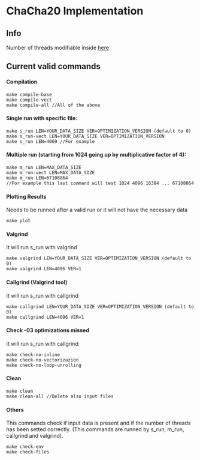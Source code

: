 # ChaCha20 Implementation

## Info
Number of threads modifiable inside [here](./num_thread_definer.sh)

## Current valid commands

#### Compilation

```
make compile-base
make compile-vect
make compile-all //All of the above
```

#### Single run with specific file:

```
make s_run LEN=YOUR_DATA_SIZE VER=OPTIMIZATION_VERSION (default to 0)
make s_run-vect LEN=YOUR_DATA_SIZE VER=OPTIMIZATION_VERSION
make s_run LEN=4069 //For example
```

#### Multiple run (starting from 1024 going up by multiplicative factor of 4):
```
make m_run LEN=MAX_DATA_SIZE
make m_run-vect LEN=MAX_DATA_SIZE
make m_run LEN=67108864
//For example this last command will test 1024 4096 16384 ... 67108864
```

#### Plotting Results
Needs to be runned after a valid run or it will not have the necessary data
```
make plot
```

#### Valgrind
It will run s_run with valgrind
```
make valgrind LEN=YOUR_DATA_SIZE VER=OPTIMIZATION_VERSION (default to 0)
make valgrind LEN=4096 VER=1
```

#### Callgrind (Valgrind tool)
It will run s_run with callgrind
```
make callgrind LEN=YOUR_DATA_SIZE VER=OPTIMIZATION_VERSION (default to 0)
make callgrind LEN=4096 VER=1
```

#### Check -03 optimizations missed
It will run s_run with callgrind
```
make check-no-inline
make check-no-vectorizazion
make check-no-loop-unrolling
```

#### Clean
```
make clean
make clean-all //Delete also input files
```

#### Others
This commands check if input data is present and if the number of threads has been setted correctly. (This commands are runned by s_run, m_run, callgrind and valgrind).
```
make check-env
make check-files
```